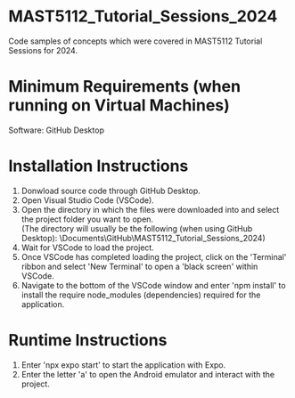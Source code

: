 # MAST5112_Tutorial_Sessions_2024
 Code samples of concepts which were covered in MAST5112 Tutorial Sessions for 2024.

# Minimum Requirements (when running on Virtual Machines)
Software: GitHub Desktop

# Installation Instructions
 1. Donwload source code through GitHub Desktop.
 2. Open Visual Studio Code (VSCode).
 3. Open the directory in which the files were downloaded into and select the project folder you want to open. <br />
    (The directory will usually be the following (when using GitHub Desktop): \Documents\GitHub\MAST5112_Tutorial_Sessions_2024)
 5. Wait for VSCode to load the project.
 6. Once VSCode has completed loading the project, click on the 'Terminal' ribbon and select 'New Terminal' to open a 'black screen' within VSCode.
 7. Navigate to the bottom of the VSCode window and enter 'npm install' to install the require node_modules (dependencies) required for the application.

# Runtime Instructions
 1. Enter 'npx expo start' to start the application with Expo.
 2. Enter the letter 'a' to open the Android emulator and interact with the project.

